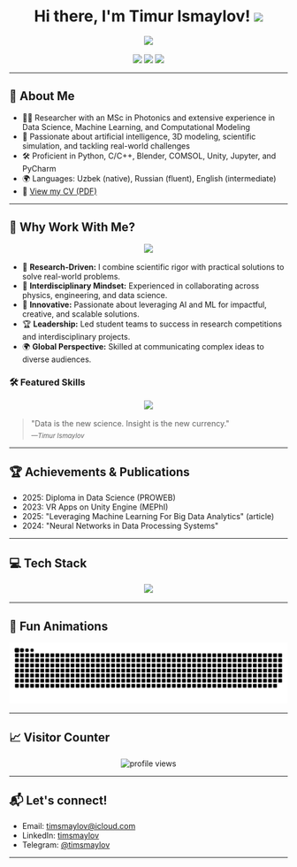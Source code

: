 <!-- Profile README for Timur Ismaylov -->

<h1 align="center">Hi there, I'm Timur Ismaylov! <img src="https://media.giphy.com/media/hvRJCLFzcasrR4ia7z/giphy.gif" width="40"></h1>

<p align="center">
  <img src="https://readme-typing-svg.demolab.com?font=Fira+Code&size=24&pause=1000&color=00BFFF&center=true&vCenter=true&width=435&lines=Data+Scientist+%7C+ML+Engineer+%7C+Researcher;Open+to+challenges+in+science+%26+tech!"/>
</p>

<p align="center">
  <a href="https://www.linkedin.com/in/timsmaylov/"><img src="https://img.shields.io/badge/LinkedIn-blue?style=for-the-badge&logo=linkedin"/></a>
  <a href="mailto:timsaylov@icloud.com"><img src="https://img.shields.io/badge/Email-timsaylov%40icloud.com-blue?style=for-the-badge&logo=gmail"/></a>
  <a href="https://t.me/timsaylov"><img src="https://img.shields.io/badge/Telegram-0088cc?style=for-the-badge&logo=telegram&logoColor=white"/></a>
</p>

---

## 🚀 About Me

- 🧑‍🔬 Researcher with an MSc in Photonics and extensive experience in Data Science, Machine Learning, and Computational Modeling
- 🧠 Passionate about artificial intelligence, 3D modeling, scientific simulation, and tackling real-world challenges
- 🛠️ Proficient in Python, C/C++, Blender, COMSOL, Unity, Jupyter, and PyCharm
- 🌍 Languages: Uzbek (native), Russian (fluent), English (intermediate)
- 📄 [View my CV (PDF)](link_to_cv.pdf)

---

## 🌟 Why Work With Me?

<p align="center">
  <img src="https://readme-typing-svg.demolab.com?font=Fira+Code&size=22&pause=1000&color=00BFFF&center=true&vCenter=true&width=600&lines=Turning+Data+into+Actionable+Insights;Bridging+Science+%26+Technology;Delivering+Impact+Through+Innovation"/>
</p>

- 🔬 **Research-Driven:** I combine scientific rigor with practical solutions to solve real-world problems.
- 🤝 **Interdisciplinary Mindset:** Experienced in collaborating across physics, engineering, and data science.
- 🚀 **Innovative:** Passionate about leveraging AI and ML for impactful, creative, and scalable solutions.
- 🏆 **Leadership:** Led student teams to success in research competitions and interdisciplinary projects.
- 🌍 **Global Perspective:** Skilled at communicating complex ideas to diverse audiences.

### 🛠️ Featured Skills
<p align="center">
  <img src="https://skillicons.dev/icons?i=python,cpp,git,linux,blender,unity,comsol,jupyter,latex" />
</p>

> "Data is the new science. Insight is the new currency."  
> <sub><i>—Timur Ismaylov</i></sub>

---

## 🏆 Achievements & Publications

- 2025: Diploma in Data Science (PROWEB)
- 2023: VR Apps on Unity Engine (MEPhI)
- 2025: "Leveraging Machine Learning For Big Data Analytics" (article)
- 2024: "Neural Networks in Data Processing Systems"

---

## 💻 Tech Stack

<p align="center">
  <img src="https://skillicons.dev/icons?i=python,cpp,git,linux,blender,unity,github,vscode,jupyter,latex" />
</p>

---

## 🌟 Fun Animations

<p align="center">
  <img src="https://github.com/Platane/snk/raw/output/github-contribution-grid-snake.svg" alt="snake"/>
</p>

---

## 📈 Visitor Counter

<p align="center">
  <img src="https://komarev.com/ghpvc/?username=timsmaylov&style=flat-square&color=00BFFF" alt="profile views"/>
</p>

---

## 📬 Let's connect!

- Email: timsmaylov@icloud.com
- LinkedIn: [timsmaylov](https://www.linkedin.com/in/timsmaylov/)
- Telegram: [@timsmaylov](https://t.me/timsmaylov)

---

<!--
Tip: Replace 'link_to_cv.pdf' with the actual link to your CV PDF in the repo or cloud.
Add more custom widgets if you want!
-->

